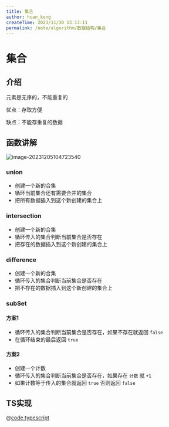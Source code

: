 ```yaml
---
title: 集合
author: huan_kong
createTime: 2023/11/30 13:13:11
permalink: /note/algorithm/数据结构/集合
---
```


# 集合

## 介绍

元素是无序的，不能重复的

优点：存取方便

缺点：不能存重复的数据

## 函数讲解

![image-20231205104723540](https://img.huankong.top/i/2023/12/05/656e8f464fdaf.png)

### union

- 创建一个新的合集
- 循环当前集合还有需要合并的集合
- 把所有数据插入到这个新创建的集合上

### intersection

- 创建一个新的合集
- 循环传入的集合判断当前集合是否存在
- 把存在的数据插入到这个新创建的集合上

### difference

- 创建一个新的合集
- 循环传入的集合判断当前集合是否存在
- 把不存在的数据插入到这个新创建的集合上

### subSet

#### 方案1

- 循环传入的集合判断当前集合是否存在，如果不存在就返回 `false`
- 在循环结束的最后返回 `true`

#### 方案2
- 创建一个计数
- 循环传入的集合判断当前集合是否存在，如果存在 `计数` 就 `+1`
- 如果计数等于传入的集合就返回 `true` 否则返回 `false`

## TS实现

@[code typescript](./集合.ts)